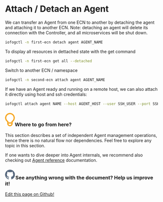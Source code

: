 # Attach / Detach an Agent

We can transfer an Agent from one ECN to another by detaching the agent and attaching it to another ECN.
Note: detaching an agent will delete its connection with the Controller, and all microservices will be shut down.

```bash
iofogctl -n first-ecn detach agent AGENT_NAME
```

To display all resources in dettached state with the get command

```bash
iofogctl -n first-ecn get all --detached
```

Switch to another ECN / namespace

```bash
iofogctl -n second-ecn attach agent AGENT_NAME
```

If we have an Agent ready and running on a remote host, we can also attach it directly using host and ssh credentials:

```bash
iofogctl attach agent NAME --host AGENT_HOST --user SSH_USER --port SSH_PORT --key SSH_PRIVATE_KEY_PATH
```

<aside class="notifications tip">
  <h3><img src="/images/icos/ico-tip.svg" alt="">Where to go from here?</h3>
  <p>This section describes a set of independent Agent management operations, hence there is no natural flow nor dependencies. Feel free to explore any topic in this section.</p>
  
  <p>If one wants to dive deeper into Agent internals, we recommend also checking out <a href="../reference-agent/overview.html">Agent reference</a> documentation.</p>
</aside>

<aside class="notifications contribute">
  <h3><img src="/images/icos/ico-github.svg" alt="">See anything wrong with the document? Help us improve it!</h3>
  <a href="https://github.com/eclipse-iofog/iofog.org/edit/develop/content/docs/2.0.0/agent-management/attach-detach.md"
    target="_blank">
    <p>Edit this page on Github!</p>
  </a>
</aside>
